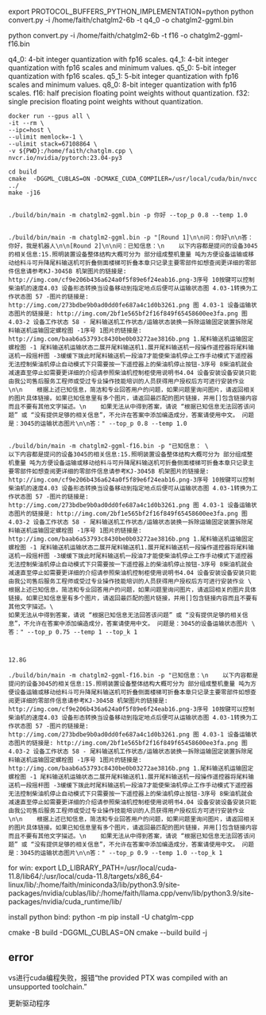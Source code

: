 
export PROTOCOL_BUFFERS_PYTHON_IMPLEMENTATION=python
python convert.py -i /home/faith/chatglm2-6b -t q4_0 -o chatglm2-ggml.bin

python convert.py -i /home/faith/chatglm2-6b -t f16 -o chatglm2-ggml-f16.bin

q4_0: 4-bit integer quantization with fp16 scales.
q4_1: 4-bit integer quantization with fp16 scales and minimum values.
q5_0: 5-bit integer quantization with fp16 scales.
q5_1: 5-bit integer quantization with fp16 scales and minimum values.
q8_0: 8-bit integer quantization with fp16 scales.
f16: half precision floating point weights without quantization.
f32: single precision floating point weights without quantization.



```
docker run --gpus all \
-it --rm \
--ipc=host \
--ulimit memlock=-1 \
--ulimit stack=67108864 \
-v ${PWD}:/home/faith/chatglm.cpp \
nvcr.io/nvidia/pytorch:23.04-py3
```

```
cd build
cmake  -DGGML_CUBLAS=ON -DCMAKE_CUDA_COMPILER=/usr/local/cuda/bin/nvcc ../
make -j16


./build/bin/main -m chatglm2-ggml.bin -p 你好 --top_p 0.8 --temp 1.0


./build/bin/main -m chatglm2-ggml.bin -p "[Round 1]\n\n问：你好\n\n答：你好，我是机器人\n\n[Round 2]\n\n问：已知信息：\n    以下内容都是提问的设备3045的相关信息:15.照明装置设备整体结构大概可分为 部分组成整机重量 吨为方便设备运输或移动给料斗可升降尾料输送机可折叠侧面楼梯可折叠本章只记录主要零部件如想查阅更详细的零部件信息请参考KJ-3045B 机架图片的链接是: http://img.com/cf9e206b436a624a0f5f89e6f24eab16.png-3序号 10按键可以控制柴油机的速度4.03 设备形态转换当设备移动到指定地点后便可从运输状态图 4.03-1转换为工作状态图 57 -图片的链接是: http://img.com/273bdbe9b0ad0dd0fe687a4c1d0b3261.png 图 4.03-1 设备运输状态图片的链接是: http://img.com/2bf1e565bf2f16f849f65458600ee3fa.png 图 4.03-2 设备工作状态 58 - 尾料输送机工作状态/运输状态装换一拆除运输固定装置拆除尾料输送机运输固定螺栓图 -1序号 1图片的链接是: http://img.com/baab6a53793c8430be0b03272ae3816b.png 1.尾料输送机运输固定螺栓图 -1 尾料输送机运输状态二展开尾料输送机1.展开尾料输送机一段操作遥控器将尾料输送机一段摇杆图 -3缓缓下拨此时尾料输送机一段油7才能使柴油机停止工作手动模式下遥控器无法控制柴油机停止自动模式下只需要按一下遥控器上的柴油机停止按钮-3序号 8柴油机就会减速直至停止如需要更详细的介绍请参照柴油机控制柜使用说明书4.04 设备安装设备安装只能由我公司售后服务工程师或受过专业操作技能培训的人员获得用户授权后方可进行安装作业 \n\n    根据上述已知信息，简洁和专业回答用户的问题，如果问题里询问图片，请返回相关的图片具体链接。如果已知信息里有多个图片，请返回最匹配的图片链接，并用[]包含链接内容而且不要有其他文字描述。\n    如果无法从中得到答案，请说 “根据已知信息无法回答该问题” 或 “没有提供足够的相关信息”，不允许在答案中添加编造成分，答案请使用中文。 问题是：3045的运输状态图片\n\n答：" --top_p 0.8 --temp 1.0


./build/bin/main -m chatglm2-ggml-f16.bin -p "已知信息： \
以下内容都是提问的设备3045的相关信息:15.照明装置设备整体结构大概可分为 部分组成整机重量 吨为方便设备运输或移动给料斗可升降尾料输送机可折叠侧面楼梯可折叠本章只记录主要零部件如想查阅更详细的零部件信息请参考KJ-3045B 机架图片的链接是: http://img.com/cf9e206b436a624a0f5f89e6f24eab16.png-3序号 10按键可以控制柴油机的速度4.03 设备形态转换当设备移动到指定地点后便可从运输状态图 4.03-1转换为工作状态图 57 -图片的链接是: http://img.com/273bdbe9b0ad0dd0fe687a4c1d0b3261.png 图 4.03-1 设备运输状态图片的链接是: http://img.com/2bf1e565bf2f16f849f65458600ee3fa.png 图 4.03-2 设备工作状态 58 - 尾料输送机工作状态/运输状态装换一拆除运输固定装置拆除尾料输送机运输固定螺栓图 -1序号 1图片的链接是: http://img.com/baab6a53793c8430be0b03272ae3816b.png 1.尾料输送机运输固定螺栓图 -1 尾料输送机运输状态二展开尾料输送机1.展开尾料输送机一段操作遥控器将尾料输送机一段摇杆图 -3缓缓下拨此时尾料输送机一段油7才能使柴油机停止工作手动模式下遥控器无法控制柴油机停止自动模式下只需要按一下遥控器上的柴油机停止按钮-3序号 8柴油机就会减速直至停止如需要更详细的介绍请参照柴油机控制柜使用说明书4.04 设备安装设备安装只能由我公司售后服务工程师或受过专业操作技能培训的人员获得用户授权后方可进行安装作业 \
根据上述已知信息，简洁和专业回答用户的问题，如果问题里询问图片，请返回相关的图片具体链接。如果已知信息里有多个图片，请返回最匹配的图片链接，并用[]包含链接内容而且不要有其他文字描述。\
如果无法从中得到答案，请说 “根据已知信息无法回答该问题” 或 “没有提供足够的相关信息”，不允许在答案中添加编造成分，答案请使用中文。 问题是：3045的设备运输状态图片 \
答：" --top_p 0.75 --temp 1 --top_k 1



12.8G

./build/bin/main -m chatglm2-ggml-f16.bin -p "已知信息：\n    以下内容都是提问的设备3045的相关信息:15.照明装置设备整体结构大概可分为 部分组成整机重量 吨为方便设备运输或移动给料斗可升降尾料输送机可折叠侧面楼梯可折叠本章只记录主要零部件如想查阅更详细的零部件信息请参考KJ-3045B 机架图片的链接是: http://img.com/cf9e206b436a624a0f5f89e6f24eab16.png-3序号 10按键可以控制柴油机的速度4.03 设备形态转换当设备移动到指定地点后便可从运输状态图 4.03-1转换为工作状态图 57 -图片的链接是: http://img.com/273bdbe9b0ad0dd0fe687a4c1d0b3261.png 图 4.03-1 设备运输状态图片的链接是: http://img.com/2bf1e565bf2f16f849f65458600ee3fa.png 图 4.03-2 设备工作状态 58 - 尾料输送机工作状态/运输状态装换一拆除运输固定装置拆除尾料输送机运输固定螺栓图 -1序号 1图片的链接是: http://img.com/baab6a53793c8430be0b03272ae3816b.png 1.尾料输送机运输固定螺栓图 -1 尾料输送机运输状态二展开尾料输送机1.展开尾料输送机一段操作遥控器将尾料输送机一段摇杆图 -3缓缓下拨此时尾料输送机一段油7才能使柴油机停止工作手动模式下遥控器无法控制柴油机停止自动模式下只需要按一下遥控器上的柴油机停止按钮-3序号 8柴油机就会减速直至停止如需要更详细的介绍请参照柴油机控制柜使用说明书4.04 设备安装设备安装只能由我公司售后服务工程师或受过专业操作技能培训的人员获得用户授权后方可进行安装作业 \n\n    根据上述已知信息，简洁和专业回答用户的问题，如果问题里询问图片，请返回相关的图片具体链接。如果已知信息里有多个图片，请返回最匹配的图片链接，并用[]包含链接内容而且不要有其他文字描述。\n    如果无法从中得到答案，请说 “根据已知信息无法回答该问题” 或 “没有提供足够的相关信息”，不允许在答案中添加编造成分，答案请使用中文。 问题是：3045的运输状态图片\n\n答：" --top_p 0.9 --temp 1.0 --top_k 1
```

for win:
export LD_LIBRARY_PATH=/usr/local/cuda-11.8/lib64/:/usr/local/cuda-11.8/targets/x86_64-linux/lib/:/home/faith/miniconda3/lib/python3.9/site-packages/nvidia/cublas/lib/:/home/faith/llama.cpp/venv/lib/python3.9/site-packages/nvidia/cuda_runtime/lib/


install python bind:
python -m pip install -U chatglm-cpp


cmake -B build -DGGML_CUBLAS=ON
cmake --build build -j



## error

vs进行cuda编程失败，报错“the provided PTX was compiled with an unsupported toolchain.”

更新驱动程序